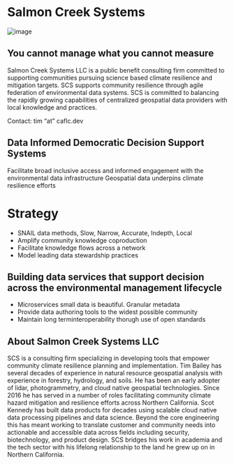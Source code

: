 # Salmon Creek Systems

![image](images/image6.png)

## You cannot manage what you cannot measure
Salmon Creek Systems LLC is a public benefit consulting firm committed to supporting communities pursuing science based climate resilience and mitigation targets.  SCS supports community resilience through agile federation of environmental data systems.  SCS is committed to balancing the rapidly growing capabilities of centralized geospatial data providers with local knowledge and practices.  

Contact: tim   “at”  caflc.dev

## Data Informed Democratic Decision Support Systems 
Facilitate broad inclusive access and informed engagement with the environmental data infrastructure 
Geospatial data underpins climate resilience efforts 
# Strategy 
* SNAIL data methods, Slow, Narrow, Accurate, Indepth, Local  
* Amplify community knowledge coproduction
* Facilitate knowledge flows across a network
* Model leading data stewardship practices
## Building data services that support decision across the environmental management lifecycle 
* Microservices    small data is beautiful.  Granular metadata 
* Provide data authoring tools to the widest possible community
* Maintain long terminteroperability thorugh use of open standards
## About Salmon Creek Systems LLC
SCS is a consulting firm specializing in developing tools that empower community climate resilience planning and implementation.  Tim Bailey has several decades of experience in natural resource geospatial analysis with experience in forestry, hydrology, and soils. He has been an early adopter of lidar, photogrammetry, and cloud native geospatial technologies.  Since 2016 he has served in a number of roles facilitating community climate hazard mitigation and resilience efforts across Northern California. Scot Kennedy has built data products for decades using scalable cloud native data processing pipelines and data science. Beyond the core engineering this has meant working to translate customer and community needs into actionable and accessible data across fields including security, biotechnology, and product design. SCS bridges his work in academia and the tech sector with his lifelong relationship to the land he grew up on in Northern California. 
